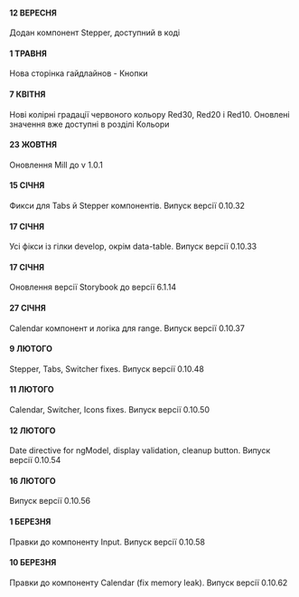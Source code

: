 #### 12 ВЕРЕСНЯ
Додан компонент Stepper, доступний в коді

#### 1 ТРАВНЯ
Нова сторінка гайдлайнов - Кнопки

#### 7 КВІТНЯ
Нові колірні градації червоного кольору Red30, Red20 і Red10.
Оновлені значення вже доступні в розділі Кольори

#### 23 ЖОВТНЯ
Оновлення Mill до v 1.0.1

#### 15 СІЧНЯ
Фикси для Tabs й Stepper компонентів. Випуск версії 0.10.32

#### 17 СІЧНЯ
Усі фікси із гілки develop, окрім data-table. Випуск версії 0.10.33

#### 17 СІЧНЯ
Оновлення версії Storybook до версії 6.1.14

#### 27 СІЧНЯ
Calendar компонент и логіка для range. Випуск версії 0.10.37

#### 9 ЛЮТОГО
Stepper, Tabs, Switcher fixes. Випуск версії 0.10.48

#### 11 ЛЮТОГО
Calendar, Switcher, Icons fixes. Випуск версії 0.10.50

#### 12 ЛЮТОГО
Date directive for ngModel, display validation, cleanup button. Випуск версії 0.10.54

#### 16 ЛЮТОГО
Випуск версії 0.10.56

#### 1 БЕРЕЗНЯ
Правки до компоненту Input. Випуск версії 0.10.58

#### 10 БЕРЕЗНЯ
Правки до компоненту Calendar (fix memory leak). Випуск версії 0.10.62
